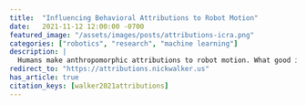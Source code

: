 ```yaml
---
title:  "Influencing Behavioral Attributions to Robot Motion"
date:   2021-11-12 12:00:00 -0700
featured_image: "/assets/images/posts/attributions-icra.png"
categories: ["robotics", "research", "machine learning"]
description: |
  Humans make anthropomorphic attributions to robot motion. What good is optimal motion planning if it "looks drunk"? This work explores how to influence these attributions. We show how you can model observer attributions from data and incorporate this model to guide attribution-sensitive motion planning.
redirect_to: "https://attributions.nickwalker.us"
has_article: true
citation_keys: [walker2021attributions]
---
```


